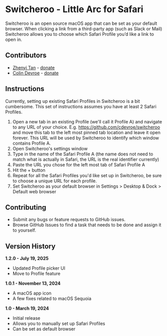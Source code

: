 # Switcheroo - Little Arc for Safari

Switcheroo is an open source macOS app that can be set as your default browser. When clicking a link from a third-party app (such as Slack or Mail) Switcheroo allows you to choose which Safari Profile you’d like a link to open in.

## Contributors

- [Zhenyi Tan](https://andadinosaur.com) - [donate](https://andadinosaur.com/tip-jar)
- [Colin Devroe](https://cdevroe.com) - [donate](https://cdevroe.com/donate)

## Instructions

Currently, setting up existing Safari Profiles in Switcheroo is a bit cumbersome. This set of instructions assumes you have at least 2 Safari Profiles.

1. Open a new tab in an existing Profile (we'll call it Profile A) and navigate to any URL of your choice. E.g. https://github.com/cdevroe/switcheroo and move this tab to the left most pinned tab location and leave it open forever. This URL will be used by Switcheroo to identify which window contains Profile A.
1. Open Switcheroo's settings window
1. Type in the name of the Safari Profile A (the name does not need to match what is actually in Safari, the URL is the real identifier currently)
1. Paste the URL you chose for the left most tab of Safari Profile A
1. Hit the + button
1. Repeat for all the Safari Profiles you'd like set up in Switcheroo, be sure to choose a unique URL for each profile.
1. Set Switcheroo as your default browser in Settings > Desktop & Dock > Default web browser

## Contributing

- Submit any bugs or feature requests to GitHub issues.
- Browse GitHub Issues to find a task that needs to be done and assign it to yourself.  

## Version History

**1.2.0 - July 19, 2025**
- Updated Profile picker UI
- Move to Profile feature

**1.0.1 - November 13, 2024**

- A macOS app icon
- A few fixes related to macOS Sequoia

**1.0 - March 19, 2024**

- Initial release
- Allows you to manually set up Safari Profiles
- Can be set as default browser
